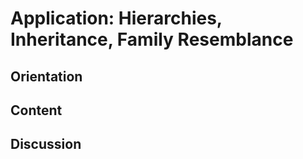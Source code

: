 # Application: Hierarchies, Inheritance, Family Resemblance

## Orientation

## Content

## Discussion



